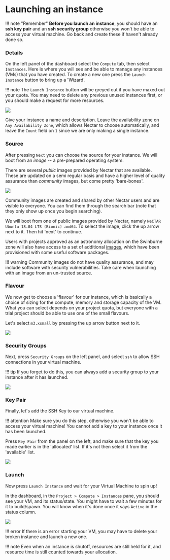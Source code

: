 # Launching an instance

!!! note "Remember"
    **Before you launch an instance**, you should have an **ssh key pair** and an **ssh security group** otherwise you won't be able to access your virtual machine. Go back and create these if haven't already done so.

### Details
On the left panel of the dashboard select the `Compute` tab, then select `Instances`. Here is where you will see and be able to manage any instances (VMs) that you have created. To create a new one press the `Launch Instance` button to bring up a 'Wizard'.

!!! note
    The `Launch Instance` button will be greyed out if you have maxed out your quota. You may need to delete any previous unused instances first, or you should make a request for more resources.

![](images/launch_instance_details.png)

Give your instance a name and description. Leave the availability zone on `Any Availability Zone`, which allows Nectar to choose automatically, and leave the `Count` field on `1` since we are only making a single instance.

### Source
After pressing `Next` you can choose the source for your instance. We will boot from an *image* -- a pre-prepared operating system.

There are several *public* images provided by Nectar that are available. These are updated on a semi regular basis and have a higher level of quality assurance than *community* images, but come pretty 'bare-bones'.

![](images/launch_instance_source.png)

Community images are created and shared by other Nectar users and are visible to everyone. You can find them through the search bar (note that they only show up once you begin searching).

We will boot from one of public images provided by Nectar, namely `NeCTAR Ubuntu 18.04 LTS (Bionic) amd64`.
To select the image, click the up arrow next to it. Then hit 'next' to continue.

Users with projects approved as an astronomy allocation on the Swinburne zone will also have access to a set of additional [images](astronomy.md#adacs-image-catalogue), which have been provisioned with some useful software packages.

!!! warning
    Community images do not have quality assurance, and may include software with security vulnerabilities. Take care when launching with an image from an un-trusted source.

### Flavour
We now get to choose a 'flavour' for our instance, which is basically a choice of sizing for the compute, memory and storage capacity of the VM. What you can select depends on your project quota, but everyone with a trial project should be able to use one of the small flavours.

Let's select `m3.xsmall` by pressing the up arrow button next to it.

![](images/launch_instance_flavour.png)


### Security Groups
Next, press `Security Groups` on the left panel, and select `ssh` to allow SSH connections in your virtual machine.

!!! tip
    If you forget to do this, you can always add a security group to your instance after it has launched.

![](images/launch_instance_security_groups.png)


### Key Pair
Finally, let's add the SSH Key to our virtual machine.

!!! attention
    Make sure you do this step, otherwise you won't be able to access your virtual machine! You cannot add a key to your instance once it has been launched.

Press `Key Pair` from the panel on the left, and make sure that the key you made earlier is in the 'allocated' list. If it's not then select it from the 'available' list.

![](images/launch_instance_key_pair.png)

### Launch
Now press `Launch Instance` and wait for your Virtual Machine to spin up!

In the dashboard, in the `Project > Compute > Instances` pane, you should see your VM, and its status/state. You might have to wait a few minutes for it to build/spawn. You will know when it's done once it says `Active` in the status column.


![](images/my_instance.png)

!!! error
    If there is an error starting your VM, you may have to delete your broken instance and launch a new one.

!!! note
    Even when an instance is shutoff, resources are still held for it, and resource time is still counted towards your allocation.
